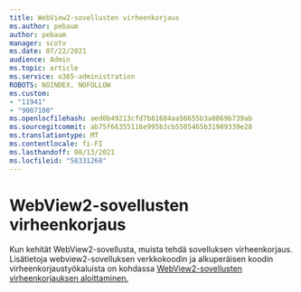 ```yaml
---
title: WebView2-sovellusten virheenkorjaus
ms.author: pebaum
author: pebaum
manager: scotv
ms.date: 07/22/2021
audience: Admin
ms.topic: article
ms.service: o365-administration
ROBOTS: NOINDEX, NOFOLLOW
ms.custom:
- "11941"
- "9007100"
ms.openlocfilehash: aed0b49213cfd7b81684aa56655b3a8069b739ab
ms.sourcegitcommit: ab75f66355116e995b3cb5505465b31989339e28
ms.translationtype: MT
ms.contentlocale: fi-FI
ms.lasthandoff: 08/13/2021
ms.locfileid: "58331268"
---
```

# <a name="debug-webview2-apps"></a>WebView2-sovellusten virheenkorjaus

Kun kehität WebView2-sovellusta, muista tehdä sovelluksen virheenkorjaus. Lisätietoja webview2-sovelluksen verkkokoodin ja alkuperäisen koodin virheenkorjaustyökaluista on kohdassa [WebView2-sovellusten virheenkorjauksen aloittaminen.](https://docs.microsoft.com/microsoft-edge/webview2/how-to/debug)